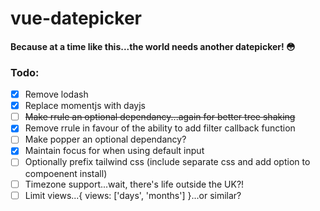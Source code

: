 # vue-datepicker
#### Because at a time like this...the world needs another datepicker! 😳

### Todo:
- [x] Remove lodash
- [x] Replace momentjs with dayjs
- [ ] ~~Make rrule an optional dependancy...again for better tree shaking~~
- [x] Remove rrule in favour of the ability to add filter callback function
- [ ] Make popper an optional dependancy?
- [x] Maintain focus for when using default input
- [ ] Optionally prefix tailwind css (include separate css and add option to compoenent install)
- [ ] Timezone support...wait, there's life outside the UK?!
- [ ] Limit views...{ views: ['days', 'months'] }...or similar?